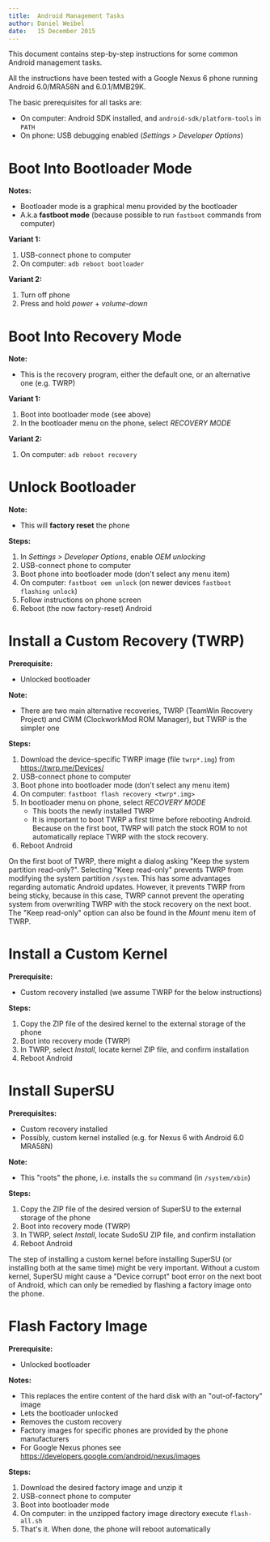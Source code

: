 ```yaml
---
title:  Android Management Tasks
author: Daniel Weibel
date:   15 December 2015
---
```


This document contains step-by-step instructions for some common Android management tasks.

All the instructions have been tested with a Google Nexus 6 phone running Android 6.0/MRA58N and 6.0.1/MMB29K.


The basic prerequisites for all tasks are:

  - On computer: Android SDK installed, and `android-sdk/platform-tools` in `PATH`
  - On phone: USB debugging enabled (*Settings > Developer Options*)


Boot Into Bootloader Mode
=========================

**Notes:**

  - Bootloader mode is a graphical menu provided by the bootloader
  - A.k.a **fastboot mode** (because possible to run `fastboot` commands from computer)

**Variant 1:**

  1. USB-connect phone to computer
  2. On computer: `adb reboot bootloader`

**Variant 2:**

  1. Turn off phone
  2. Press and hold *power* + *volume-down*


Boot Into Recovery Mode
=======================

**Note:**

  - This is the recovery program, either the default one, or an alternative one (e.g. TWRP)

**Variant 1:**

  1. Boot into bootloader mode (see above)
  2. In the bootloader menu on the phone, select *RECOVERY MODE*

**Variant 2:**

  1. On computer: `adb reboot recovery`


Unlock Bootloader
=================

**Note:**

  - This will **factory reset** the phone

**Steps:**

  1. In *Settings > Developer Options*, enable *OEM unlocking*
  2. USB-connect phone to computer
  3. Boot phone into bootloader mode (don't select any menu item)
  4. On computer: `fastboot oem unlock` (on newer devices `fastboot flashing unlock`)
  5. Follow instructions on phone screen
  6. Reboot (the now factory-reset) Android


Install a Custom Recovery (TWRP)
================================

**Prerequisite:**

  - Unlocked bootloader

**Note:**

  - There are two main alternative recoveries, TWRP (TeamWin Recovery Project) and CWM (ClockworkMod ROM Manager), but TWRP is the simpler one

**Steps:**

  1. Download the device-specific TWRP image (file `twrp*.img`) from <https://twrp.me/Devices/>
  2. USB-connect phone to computer
  3. Boot phone into bootloader mode (don't select any menu item)
  4. On computer: `fastboot flash recovery <twrp*.img>`
  5. In bootloader menu on phone, select *RECOVERY MODE*
      - This boots the newly installed TWRP
      - It is important to boot TWRP a first time before rebooting Android. Because on the first boot, TWRP will patch the stock ROM to not automatically replace TWRP with the stock recovery.
  6. Reboot Android

On the first boot of TWRP, there might a dialog asking "Keep the system partition read-only?". Selecting "Keep read-only" prevents TWRP from modifying the system partition `/system`. This has some advantages regarding automatic Android updates. However, it prevents TWRP from being sticky, because in this case, TWRP cannot prevent the operating system from overwriting TWRP with the stock recovery on the next boot. The "Keep read-only" option can also be found in the *Mount* menu item of TWRP.


Install a Custom Kernel
=======================

**Prerequisite:**

  - Custom recovery installed (we assume TWRP for the below instructions)

**Steps:**

  1. Copy the ZIP file of the desired kernel to the external storage of the phone
  2. Boot into recovery mode (TWRP)
  3. In TWRP, select *Install*, locate kernel ZIP file, and confirm installation
  4. Reboot Android


Install SuperSU
===============

**Prerequisites:**

  - Custom recovery installed
  - Possibly, custom kernel installed (e.g. for Nexus 6 with Android 6.0 MRA58N)

**Note:**

  - This "roots" the phone, i.e. installs the `su` command (in `/system/xbin`)

**Steps:**

  1. Copy the ZIP file of the desired version of SuperSU to the external storage of the phone
  2. Boot into recovery mode (TWRP)
  3. In TWRP, select *Install*, locate SudoSU ZIP file, and confirm installation
  4. Reboot Android

The step of installing a custom kernel before installing SuperSU (or installing both at the same time) might be very important. Without a custom kernel, SuperSU might cause a "Device corrupt" boot error on the next boot of Android, which can only be remedied by flashing a factory image onto the phone.


Flash Factory Image
===================

**Prerequisite:**

  - Unlocked bootloader

**Notes:**

  - This replaces the entire content of the hard disk with an "out-of-factory" image
  - Lets the bootloader unlocked
  - Removes the custom recovery
  - Factory images for specific phones are provided by the phone manufacturers
  - For Google Nexus phones see <https://developers.google.com/android/nexus/images>

**Steps:**

  1. Download the desired factory image and unzip it
  2. USB-connect phone to computer
  3. Boot into bootloader mode
  4. On computer: in the unzipped factory image directory execute `flash-all.sh`
  5. That's it. When done, the phone will reboot automatically
